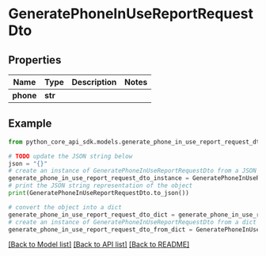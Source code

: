 # GeneratePhoneInUseReportRequestDto


## Properties

Name | Type | Description | Notes
------------ | ------------- | ------------- | -------------
**phone** | **str** |  | 

## Example

```python
from python_core_api_sdk.models.generate_phone_in_use_report_request_dto import GeneratePhoneInUseReportRequestDto

# TODO update the JSON string below
json = "{}"
# create an instance of GeneratePhoneInUseReportRequestDto from a JSON string
generate_phone_in_use_report_request_dto_instance = GeneratePhoneInUseReportRequestDto.from_json(json)
# print the JSON string representation of the object
print(GeneratePhoneInUseReportRequestDto.to_json())

# convert the object into a dict
generate_phone_in_use_report_request_dto_dict = generate_phone_in_use_report_request_dto_instance.to_dict()
# create an instance of GeneratePhoneInUseReportRequestDto from a dict
generate_phone_in_use_report_request_dto_from_dict = GeneratePhoneInUseReportRequestDto.from_dict(generate_phone_in_use_report_request_dto_dict)
```
[[Back to Model list]](../README.md#documentation-for-models) [[Back to API list]](../README.md#documentation-for-api-endpoints) [[Back to README]](../README.md)



